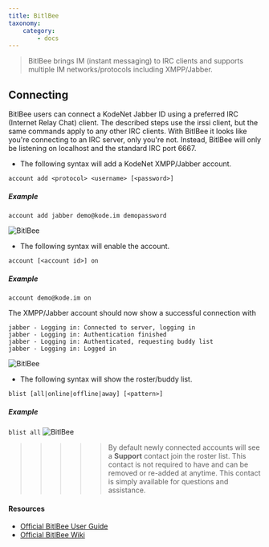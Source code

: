 ```yaml
---
title: BitlBee
taxonomy:
    category:
        - docs
---
```


> BitlBee brings IM (instant messaging) to IRC clients and supports multiple IM networks/protocols including XMPP/Jabber.

## Connecting
BitlBee users can connect a KodeNet Jabber ID using a preferred IRC (Internet Relay Chat) client. The described steps use the irssi client, but the same commands apply to any other IRC clients. With BitlBee it looks like you're connecting to an IRC server, only you're not. Instead, BitlBee will only be listening on localhost and the standard IRC port 6667.

+ The following syntax will add a KodeNet XMPP/Jabber account.

`account add <protocol> <username> [<password>]`

##### Example 
`account add jabber demo@kode.im demopassword`

![BitlBee](/user/pages/media/bitlbee/connect/step1.png)

+ The following syntax will enable the account.

`account [<account id>] on`

##### Example
`account demo@kode.im on`

The XMPP/Jabber account should now show a successful connection with 
```
jabber - Logging in: Connected to server, logging in
jabber - Logging in: Authentication finished
jabber - Logging in: Authenticated, requesting buddy list
jabber - Logging in: Logged in
```
![BitlBee](/user/pages/media/bitlbee/connect/step2.png)

+ The following syntax will show the roster/buddy list.

`blist [all|online|offline|away] [<pattern>]`

##### Example
`blist all`
![BitlBee](/user/pages/media/bitlbee/connect/step3.png)

>>>>> By default newly connected accounts will see a **Support** contact join the roster list. This contact is not required to have and can be removed or re-added at anytime. This contact is simply available for questions and assistance.

#### Resources
+ [Official BitlBee User Guide](https://www.bitlbee.org/user-guide.html)
+ [Official BitlBee Wiki](https://wiki.bitlbee.org)
